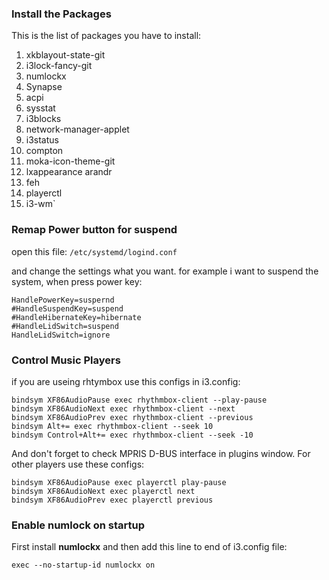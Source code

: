 ### Install the Packages
This is the list of packages you have to install:
1. xkblayout-state-git
2. i3lock-fancy-git
3. numlockx
4. Synapse
5. acpi
6. sysstat
7. i3blocks
8. network-manager-applet
10. i3status
11. compton
12. moka-icon-theme-git
13. lxappearance arandr
14. feh
15. playerctl
16. i3-wm`

### Remap Power button for suspend
open this file:
`/etc/systemd/logind.conf`

and change the settings what you want. for example i want to suspend the system, when press power key:
```
HandlePowerKey=suspernd
#HandleSuspendKey=suspend
#HandleHibernateKey=hibernate
#HandleLidSwitch=suspend
HandleLidSwitch=ignore
```

### Control Music Players
if you are useing rhtymbox use this configs in i3.config:

```
bindsym XF86AudioPause exec rhythmbox-client --play-pause                                                                                          
bindsym XF86AudioNext exec rhythmbox-client --next                                                                                                 
bindsym XF86AudioPrev exec rhythmbox-client --previous                                                                                             
bindsym Alt+= exec rhythmbox-client --seek 10                                                                                                      
bindsym Control+Alt+= exec rhythmbox-client --seek -10     
```
And don't forget to check MPRIS D-BUS interface in plugins window.
For other players use these configs:

```
bindsym XF86AudioPause exec playerctl play-pause                                                                                                  
bindsym XF86AudioNext exec playerctl next                                                                                                         
bindsym XF86AudioPrev exec playerctl previous
```

### Enable numlock on startup
First install **numlockx** and then add this line to end of i3.config file:

`exec --no-startup-id numlockx on`


